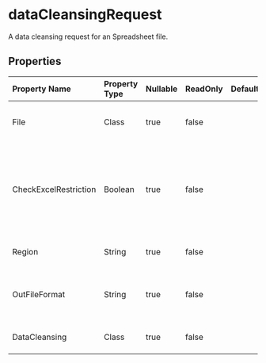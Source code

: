 # **dataCleansingRequest**

A data cleansing request for an Spreadsheet file. 

## **Properties**

| Property Name | Property Type | Nullable |  ReadOnly | DefaultValue | Description | 
| :- | :- | :- |:- |  :- | :- |
|File|Class|true|false |  |Spreadsheet files that require data cleaning. |
|CheckExcelRestriction|Boolean|true|false |  |Whether check restriction of Spreadsheet file when user modify cells related objects.|
|Region|String|true|false |  |The regional settings for workbook.|
|OutFileFormat|String|true|false |  |finish to data cleansing, outfile`s file format.|
|DataCleansing|Class|true|false |  |Data cleansing content|

